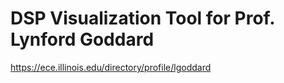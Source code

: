 # DSP Visualization Tool for Prof. Lynford Goddard

https://ece.illinois.edu/directory/profile/lgoddard
